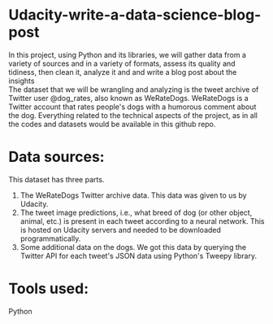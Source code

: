 # Udacity-write-a-data-science-blog-post
In this project, using Python and its libraries, we will gather data from a variety of sources and in a variety of formats, assess its quality and tidiness, then clean it, analyze it and and write a blog post about the insights <br/>
The dataset that we will be wrangling and analyzing is the tweet archive of Twitter user @dog_rates, also known as WeRateDogs. WeRateDogs is a Twitter account that rates people's dogs with a humorous comment about the dog.
Everything related to the technical aspects of the project, as in all the codes and datasets would be available in this github repo.

# Data sources:
This dataset has three parts.<br/>
1. The WeRateDogs Twitter archive data. This data was given to us by Udacity.
2. The tweet image predictions, i.e., what breed of dog (or other object, animal, etc.) is present in each tweet according to a neural network. This is hosted on Udacity servers and needed to be downloaded programmatically.
3. Some additional data on the dogs. We got this data by querying the Twitter API for each tweet's JSON data using Python's Tweepy library.

# Tools used:
Python
